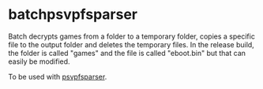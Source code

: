 # batchpsvpfsparser
Batch decrypts games from a folder to a temporary folder, copies a specific file to the output folder and deletes the temporary files.
In the release build, the folder is called "games" and the file is called "eboot.bin" but that can easily be modified.

To be used with [psvpfsparser](https://github.com/motoharu-gosuto/psvpfstools).